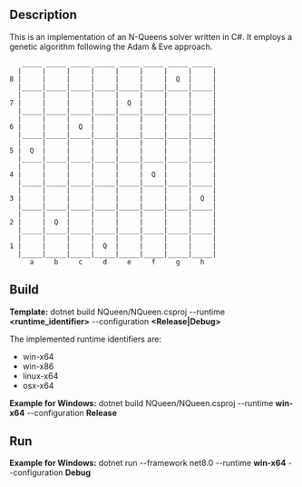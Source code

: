 ## Description
This is an implementation of an N-Queens solver written in C#. It employs a genetic algorithm following the  Adam & Eve approach.

       _____ _____ _____ _____ _____ _____ _____ _____
      |     |     |     |     |     |     |     |     |
    8 |     |     |     |     |     |     |  Q  |     |
      |_____|_____|_____|_____|_____|_____|_____|_____|
      |     |     |     |     |     |     |     |     |
    7 |     |     |     |     |  Q  |     |     |     |
      |_____|_____|_____|_____|_____|_____|_____|_____|
      |     |     |     |     |     |     |     |     |
    6 |     |     |  Q  |     |     |     |     |     |
      |_____|_____|_____|_____|_____|_____|_____|_____|
      |     |     |     |     |     |     |     |     |
    5 |  Q  |     |     |     |     |     |     |     |
      |_____|_____|_____|_____|_____|_____|_____|_____|
      |     |     |     |     |     |     |     |     |
    4 |     |     |     |     |     |  Q  |     |     |
      |_____|_____|_____|_____|_____|_____|_____|_____|
      |     |     |     |     |     |     |     |     |
    3 |     |     |     |     |     |     |     |  Q  |
      |_____|_____|_____|_____|_____|_____|_____|_____|
      |     |     |     |     |     |     |     |     |
    2 |     |  Q  |     |     |     |     |     |     |
      |_____|_____|_____|_____|_____|_____|_____|_____|
      |     |     |     |     |     |     |     |     |
    1 |     |     |     |  Q  |     |     |     |     |
      |_____|_____|_____|_____|_____|_____|_____|_____|
         a     b     c     d     e     f     g     h

## Build
**Template:** dotnet build NQueen/NQueen.csproj --runtime **<runtime_identifier>** --configuration **<Release|Debug>**

The implemented runtime identifiers are:
* win-x64
* win-x86
* linux-x64
* osx-x64
	
**Example for Windows:** dotnet build NQueen/NQueen.csproj --runtime **win-x64** --configuration **Release**

## Run
**Example for Windows:** dotnet run  --framework net8.0  --runtime **win-x64** --configuration **Debug**